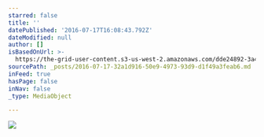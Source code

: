 ```yaml
---
starred: false
title: ''
datePublished: '2016-07-17T16:08:43.792Z'
dateModified: null
author: []
isBasedOnUrl: >-
  https://the-grid-user-content.s3-us-west-2.amazonaws.com/dde24892-3a41-4938-ab64-1f6fa6017fba.jpg
sourcePath: _posts/2016-07-17-32a1d916-50e9-4973-93d9-d1f49a3feab6.md
inFeed: true
hasPage: false
inNav: false
_type: MediaObject

---
```

![](https://the-grid-user-content.s3-us-west-2.amazonaws.com/dde24892-3a41-4938-ab64-1f6fa6017fba.jpg)